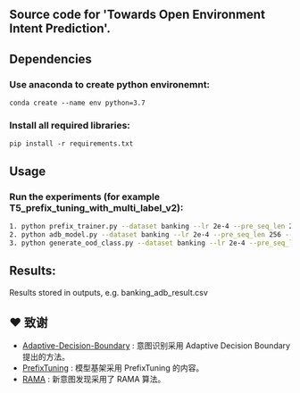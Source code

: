 ## Source code for 'Towards Open Environment Intent Prediction'.

## Dependencies
### Use anaconda to create python environemnt:
```conda create --name env python=3.7```
### Install all required libraries:
```pip install -r requirements.txt```

## Usage

### Run the experiments (for example T5_prefix_tuning_with_multi_label_v2):
```bash
1. python prefix_trainer.py --dataset banking --lr 2e-4 --pre_seq_len 256 --seed 42 --gpu_id 0
2. python adb_model.py --dataset banking --lr 2e-4 --pre_seq_len 256 --seed 42 --gpu_id 0
3. python generate_ood_class.py --dataset banking --lr 2e-4 --pre_seq_len 256 --seed 42 --p_node 0.2 --gpu_id 0
```

## Results:
Results stored in outputs, e.g. banking_adb_result.csv

## ❤ 致谢

+ [Adaptive-Decision-Boundary](https://github.com/hanleizhang/Adaptive-Decision-Boundary) : 意图识别采用 Adaptive Decision Boundary 提出的方法。
+ [PrefixTuning](https://github.com/XiangLi1999/PrefixTuning) : 模型基架采用 PrefixTuning 的内容。
+ [RAMA](https://github.com/pawelswoboda/RAMA) : 新意图发现采用了 RAMA 算法。